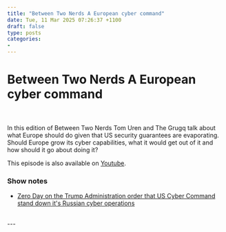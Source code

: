 ```yaml
---
title: "Between Two Nerds A European cyber command"
date: Tue, 11 Mar 2025 07:26:37 +1100
draft: false
type: posts
categories: 
- 
---
```

# Between Two Nerds A European cyber command

<br/>

<br/>
In this edition of Between Two Nerds Tom Uren and The Grugq talk about what Europe should do given that US security guarantees are evaporating. Should Europe grow its cyber capabilities, what it would get out of it and how should it go about doing it?

This episode is also available on [Youtube](https://youtu.be/FeGTxVuyOLI).

### Show notes

-   [Zero Day on the Trump Administration order that US Cyber Command stand down it's Russian cyber operations](https://www.zetter-zeroday.com/did-trump-admin-order-u-s-cyber-command-and-cisa-to-stand-down-on-russia/)

<br/>
---
